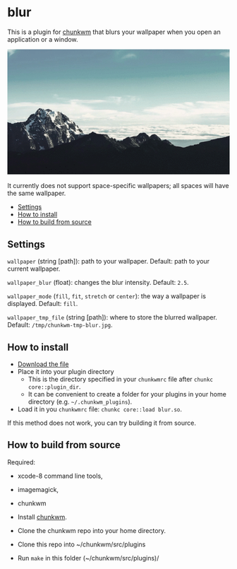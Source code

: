 # blur
This is a plugin for [chunkwm](https://github.com/koekeishiya/chunkwm) that blurs your wallpaper when you open an application or a window.

![Demonstration](demo.gif)

It currently does not support space-specific wallpapers;
all spaces will have the same wallpaper.

- [Settings](#Settings)
- [How to install](#How-to-install)
- [How to build from source](#How-to-build-from-source)

## Settings
`wallpaper` (string [path]): path to your wallpaper. Default: path to your current wallpaper.

`wallpaper_blur` (float): changes the blur intensity. Default: `2.5`.

`wallpaper_mode` (`fill`, `fit`, `stretch` or `center`): the way a wallpaper is displayed. Default: `fill`.

`wallpaper_tmp_file` (string [path]): where to store the blurred wallpaper. Default: `/tmp/chunkwm-tmp-blur.jpg`.

## How to install
- [Download the file]()
- Place it into your plugin directory
    - This is the directory specified in your `chunkwmrc` file after `chunkc core::plugin_dir`.
    - It can be convenient to create a folder for your plugins in your home directory (e.g. `~/.chunkwm_plugins`).
- Load it in you `chunkwmrc` file: `chunkc core::load blur.so`.

If this method does not work, you can try building it from source.

## How to build from source
Required:
- xcode-8 command line tools,
- imagemagick,
- chunkwm

- Install [chunkwm](https://github.com/koekeishiya/chunkwm).
- Clone the chunkwm repo into your home directory.
- Clone this repo into ~/chunkwm/src/plugins
- Run `make` in this folder (~/chunkwm/src/plugins)/

